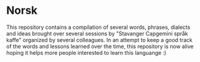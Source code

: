 # Norsk

This repository contains a compilation of several words, phrases, dialects and ideas brought over several sessions by "Stavanger Capgemini språk kaffe" organized by several colleagues.
In an attempt to keep a good track of the words and lessons learned over the time, this repository is now alive hoping it helps more people interested to learn this languange :)
